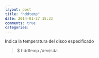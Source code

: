 ```yaml
---
layout: post
title: "hddtemp"
date: 2014-01-27 18:33
comments: true
categories: 
---
```

Indica la temperatura del disco especificado

>$ hddtemp /dev/sda 

